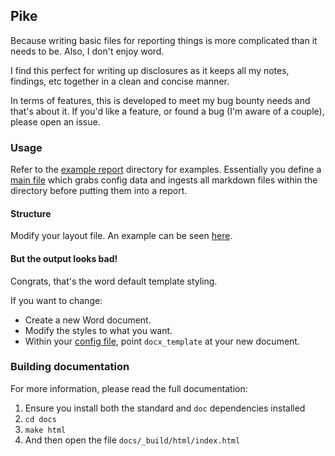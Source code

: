 Pike
---

Because writing basic files for reporting things is more complicated than it needs to be. Also, I don't enjoy word.

I find this perfect for writing up disclosures as it keeps all my notes, findings, etc together in a clean and concise manner. 

In terms of features, this is developed to meet my bug bounty needs and that's about it. If you'd like a feature, or found a bug (I'm aware of a couple), please open an issue.

### Usage

Refer to the [example report](https://github.com/Skelmis/Pike/tree/master/example_report) directory for examples. Essentially you define a [main file](https://github.com/Skelmis/Pike/blob/master/example_report/main.py) which grabs config data and ingests all markdown files within the directory before putting them into a report.

#### Structure

Modify your layout file. An example can be seen [here](https://github.com/Skelmis/Pike/blob/master/example_report/configuration/layout.md).

#### But the output looks bad!

Congrats, that's the word default template styling. 

If you want to change:
- Create a new Word document.
- Modify the styles to what you want.
- Within your [config file](https://github.com/Skelmis/Pike/blob/master/example_report/configuration/config.json), point `docx_template` at your new document.

### Building documentation

For more information, please read the full documentation:

1. Ensure you install both the standard and `doc` dependencies installed
2. `cd docs`
3. `make html`
4. And then open the file `docs/_build/html/index.html`
